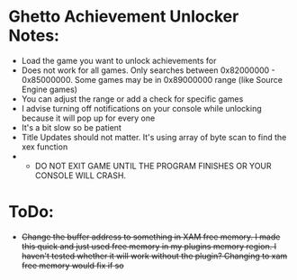 # Ghetto Achievement Unlocker Notes:
- Load the game you want to unlock achievements for
- Does not work for all games. Only searches between 0x82000000 - 0x85000000. Some games may be in 0x89000000 range (like Source Engine games)
- You can adjust the range or add a check for specific games
- I advise turning off notifications on your console while unlocking because it will pop up for every one
- It's a bit slow so be patient
- Title Updates should not matter. It's using array of byte scan to find the xex function
- * DO NOT EXIT GAME UNTIL THE PROGRAM FINISHES OR YOUR CONSOLE WILL CRASH. 

# ToDo:
- <s>Change the buffer address to something in XAM free memory. I made this quick and just used free memory in my plugins memory region. I haven't tested whether it will work without the plugin? Changing to xam free memory would fix if so</s>
